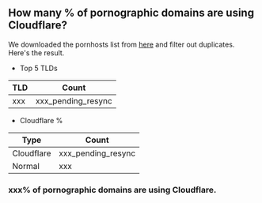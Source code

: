## How many % of pornographic domains are using Cloudflare?


We downloaded the pornhosts list from [here](https://mypdns.org/clefspeare13/pornhosts/-/raw/master/download_here/0.0.0.0/hosts) and filter out duplicates.
Here's the result.


[//]: # (start replacement)

- Top 5 TLDs

| TLD | Count |
| --- | --- |
| xxx | xxx_pending_resync |


- Cloudflare %

| Type | Count |
| --- | --- |
| Cloudflare | xxx_pending_resync |
| Normal | xxx |


### xxx% of pornographic domains are using Cloudflare.
